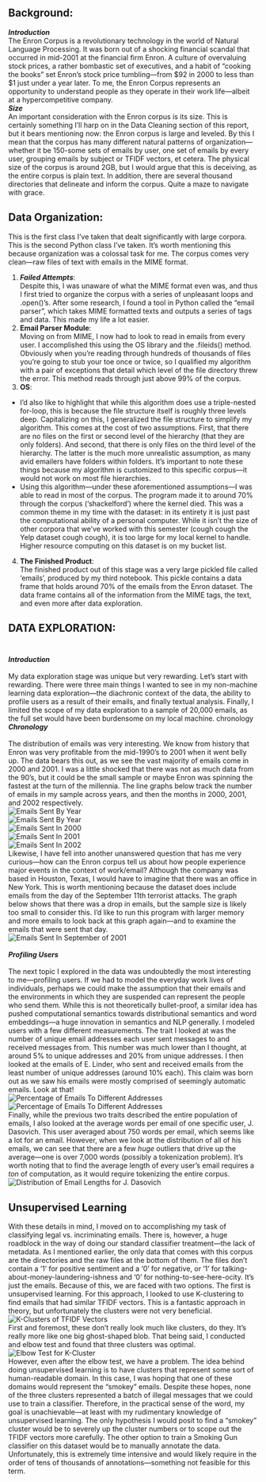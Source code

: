 ## Background:<br>
***Introduction***<br>
The Enron Corpus is a revolutionary technology in the world of Natural Language Processing. It was born out of a shocking financial scandal that occurred in mid-2001 at the financial firm Enron. A culture of overvaluing stock prices, a rather bombastic set of executives, and a habit of “cooking the books” set Enron’s stock price tumbling—from $92 in 2000 to less than $1 just under a year later. To me, the Enron Corpus represents an opportunity to understand people as they operate in their work life—albeit at a hypercompetitive company.<br>
***Size***<br>
An important consideration with the Enron corpus is its size. This is certainly something I’ll harp on in the Data Cleaning section of this report, but it bears mentioning now: the Enron corpus is large and leveled. By this I mean that the corpus has many different natural patterns of organization—whether it be 150-some sets of emails by user, one set of emails by every user, grouping emails by subject or TFIDF vectors, et cetera. The physical size of the corpus is around 2GB, but I would argue that this is deceiving, as the entire corpus is plain text. In addition, there are several thousand directories that delineate and inform the corpus. Quite a maze to navigate with grace.<br>
## Data Organization:<br>
This is the first class I’ve taken that dealt significantly with large corpora. This is the second Python class I’ve taken. It’s worth mentioning this because organization was a colossal task for me. The corpus comes very clean—raw files of text with emails in the MIME format.
1. ***Failed Attempts***:<br> Despite this, I was unaware of what the MIME format even was, and thus I first tried to organize the corpus with a series of unpleasant loops and .open()’s. After some research,  I found a tool in Python called the “email parser”, which takes MIME formatted texts and outputs a series of tags and data. This made my life a lot easier.
2. **Email Parser Module**:<br> Moving on from MIME, I now had to look to read in emails from every user. I accomplished this using the OS library and the .fileids() method. Obviously when you’re reading through hundreds of thousands of files you’re going to stub your toe once or twice, so I qualified my algorithm with a pair of exceptions that detail which level of the file directory threw the error. This method reads through just above 99% of the corpus. 
3. **OS**:
- I’d also like to highlight that while this algorithm does use a triple-nested for-loop, this is because the file structure itself is roughly three levels deep. Capitalizing on this, I generalized the file structure to simplify my algorithm. This comes at the cost of two assumptions. First, that there are no files on the first or second level of the hierarchy (that they are only folders). And second, that there is only files on the third level of the hierarchy. The latter is the much more unrealistic assumption, as many avid emailers have folders within folders. It’s important to note these things because my algorithm is customized to this specific corpus—it would not work on most file hierarchies.
- Using this algorithm—under these aforementioned assumptions—I was able to read in most of the corpus. The program made it to around 70% through the corpus (‘shackelford’) where the kernel died. This was a common theme in my time with the dataset: in its entirety it is just past the computational ability of a personal computer. While it isn’t the size of other corpora that we’ve worked with this semester (cough cough the Yelp dataset cough cough), it is too large for my local kernel to handle. Higher resource computing on this dataset is on my bucket list.
4. **The Finished Product**:<br> The finished product out of this stage was a very large pickled file called ‘emails’, produced by my third notebook. This pickle contains a data frame that holds around 70% of the emails from the Enron dataset. The data frame contains all of the information from the MIME tags, the text, and even more after data exploration.
## DATA EXPLORATION:<br><br>
***Introduction***<br><br>
My data exploration stage was unique but very rewarding. Let’s start with rewarding. There were three main things I wanted to see in my non-machine learning data exploration—the diachronic context of the data, the ability to profile users as a result of their emails, and finally textual analysis. Finally, I limited the scope of my data exploration to a sample of 20,000 emails, as the full set would have been burdensome on my local machine.
chronology
***Chronology***<br><br>
The distribution of emails was very interesting. We know from history that Enron was very profitable from the mid-1990’s to 2001 when it went belly up. The data bears this out, as we see the vast majority of emails come in 2000 and 2001. I was a little shocked that there was not as much data from the 90’s, but it could be the small sample or maybe Enron was spinning the fastest at the turn of the millennia. The line graphs below track the number of emails in my sample across years, and then the months in 2000, 2001, and 2002 respectively.<br>
![Emails Sent By Year](../pictures/graphYears.png)<br>
![Emails Sent By Year](../pictures/barYears.png)<br>
![Emails Sent In 2000](../pictures/graph2000.png)<br>
![Emails Sent In 2001](../pictures/graph2001.png)<br>
![Emails Sent In 2002](../pictures/graph2002.png)<br>
Likewise, I have fell into another unanswered question that has me very curious—how can the Enron corpus tell us about how people experience major events in the context of work/email? Although the company was based in Houston, Texas, I would have to imagine that there was an office in New York. This is worth mentioning because the dataset does include emails from the day of the September 11th terrorist attacks. The graph below shows that there was a drop in emails, but the sample size is likely too small to consider this. I’d like to run this program with larger memory and more emails to look back at this graph again—and to examine the emails that were sent that day.<br>
![Emails Sent In September of 2001](../pictures/graph911.png)<br><br>
***Profiling Users***<br><br>
The next topic I explored in the data was undoubtedly the most interesting to me—profiling users. If we had to model the everyday work lives of individuals, perhaps we could make the assumption that their emails and the environments in which they are suspended can represent the people who send them. While this is not theoretically bullet-proof, a similar idea has pushed computational semantics towards distributional semantics and word embeddings—a huge innovation in semantics and NLP generally.
I modeled users with a few different measurements. The trait I looked at was the number of unique email addresses each user sent messages to and received messages from. This number was much lower than I thought, at around 5% to unique addresses and 20% from unique addresses. I then looked at the emails of E. Linder, who sent and received emails from the least number of unique addresses (around 10% each). This claim was born out as we saw his emails were mostly comprised of seemingly automatic emails. Look at that!<br>
![Percentage of Emails To Different Addresses](../pictures/barUniqueSends.png)<br>
![Percentage of Emails To Different Addresses](../pictures/barUniqueRecs.png)<br>
Finally, while the previous two traits described the entire population of emails, I also looked at the average words per email of one specific user, J. Dasovich. This user averaged about 750 words per email, which seems like a lot for an email. However, when we look at the distribution of all of his emails, we can see that there are a few *huge* outliers that drive up the average—one is over 7,000 words (possibly a tokenization problem). It’s worth noting that to find the average length of every user’s email requires a *ton* of computation, as it would require tokenizing the entire corpus.
![Distribution of Email Lengths for J. Dasovich](../pictures/toksDistr.png)<br>
## Unsupervised Learning
With these details in mind, I moved on to accomplishing my task of classifying legal vs. incriminating emails. There is, however, a huge roadblock in the way of doing our standard classifier treatment—the lack of metadata. As I mentioned earlier, the only data that comes with this corpus are the directories and the raw files at the bottom of them. The files don’t contain a ‘1’ for positive sentiment and a ‘0’ for negative, or ‘1’ for talking-about-money-laundering-ishness and ‘0’ for nothing-to-see-here-ocity. It’s just the emails. Because of this, we are faced with two options. The first is unsupervised learning.
For this approach, I looked to use K-clustering to find emails that had similar TFIDF vectors. This is a fantastic approach in theory, but unfortunately the clusters were not very beneficial.<br>
![K-Clusters of TFIDF Vectors](../pictures/cluster.png)<br>
First and foremost, these don’t really look much like clusters, do they. It’s really more like one big ghost-shaped blob. That being said, I conducted and elbow test and found that three clusters was optimal. <br>
![Elbow Test for K-Cluster](../pictures/elbow.png)<br>
However, even after the elbow test, we have a problem. The idea behind doing unsupervised learning is to have clusters that represent some sort of human-readable domain. In this case, I was hoping that one of these domains would represent the “smokey” emails. Despite these hopes, none of the three clusters represented a batch of illegal messages that we could use to train a classifier. Therefore, in the practical sense of the word, my goal is unachievable—at least with my rudimentary knowledge of unsupervised learning. The only hypothesis I would posit to find a “smokey” cluster would be to severely up the cluster numbers or to scope out the TFIDF vectors more carefully.
The other option to train a Smoking Gun classifier on this dataset would be to manually annotate the data. Unfortunately, this is extremely time intensive and would likely require in the order of tens of thousands of annotations—something not feasible for this term.
